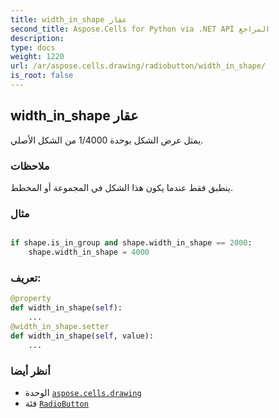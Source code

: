 ```yaml
---
title: width_in_shape عقار
second_title: Aspose.Cells for Python via .NET API المراجع
description:
type: docs
weight: 1220
url: /ar/aspose.cells.drawing/radiobutton/width_in_shape/
is_root: false
---
```

##  width_in_shape عقار

يمثل عرض الشكل بوحدة 1/4000 من الشكل الأصلي.

###  ملاحظات

ينطبق فقط عندما يكون هذا الشكل في المجموعة أو المخطط.

###  مثال

```python

if shape.is_in_group and shape.width_in_shape == 2000:
    shape.width_in_shape = 4000

```
###  تعريف:
```python
@property
def width_in_shape(self):
    ...
@width_in_shape.setter
def width_in_shape(self, value):
    ...
```

###  أنظر أيضا
* الوحدة [`aspose.cells.drawing`](../../)
* فئة [`RadioButton`](/cells/python-net/ar/aspose.cells.drawing/radiobutton)
